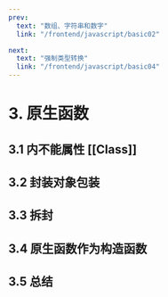 ```yaml
---
prev:
  text: "数组、字符串和数字"
  link: "/frontend/javascript/basic02"

next:
  text: "强制类型转换"
  link: "/frontend/javascript/basic04"
---
```


# 3. 原生函数

## 3.1 内不能属性 [[Class]]

## 3.2 封装对象包装

## 3.3 拆封

## 3.4 原生函数作为构造函数

## 3.5 总结

<a-back-top />
